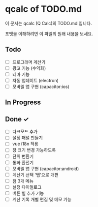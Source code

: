 # qcalc of TODO.md

이 문서는 qcalc (Q Calc)의 TODO.md 입니다.

포맷을 이해하려면 이 파일의 원래 내용을 보세요.

## Todo

- [ ] 프로그래머 계산기
- [ ] 광고 기능 (수익화)
- [ ] 테마 기능
- [ ] 자동 업데이트 (electron)
- [ ] 모바일 앱 구현 (capacitor:ios)

## In Progress

## Done ✓

- [ ] 다크모드 추가
- [ ] 설정 패널 만들기
- [ ] vue i18n 적용
- [ ] 창 크기 변경 가능하도록
- [ ] 단위 변환기
- [ ] 통화 환전기
- [ ] 모바일 앱 구현 (capacitor:android)
- [ ] 계산기 선택 '탭'으로 개편
- [ ] 점 3개 메뉴
- [ ] 설정 다이얼로그
- [ ] 버튼 별 추가 기능
- [ ] 계산 기록 개별 편집 및 메모 기능
